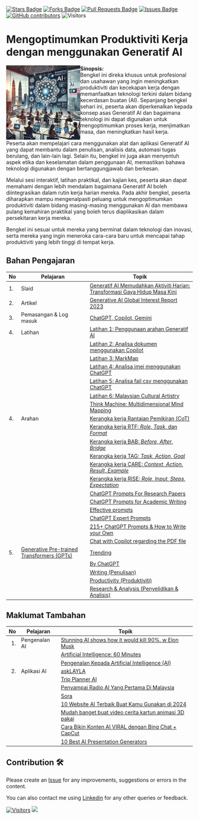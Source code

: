 <a href="https://github.com/drshahizan/ai-tools/stargazers"><img src="https://img.shields.io/github/stars/drshahizan/ai-tools" alt="Stars Badge"/></a>
<a href="https://github.com/drshahizan/ai-tools/network/members"><img src="https://img.shields.io/github/forks/drshahizan/ai-tools" alt="Forks Badge"/></a>
<a href="https://github.com/drshahizan/ai-tools"><img src="https://img.shields.io/github/issues-pr/drshahizan/ai-tools" alt="Pull Requests Badge"/></a>
<a href="https://github.com/drshahizan/ai-tools/issues"><img src="https://img.shields.io/github/issues/drshahizan/ai-tools" alt="Issues Badge"/></a>
<a href="https://github.com/drshahizan/ai-tools/graphs/contributors"><img alt="GitHub contributors" src="https://img.shields.io/github/contributors/drshahizan/ai-tools?color=2b9348"></a>
![Visitors](https://api.visitorbadge.io/api/visitors?path=https%3A%2F%2Fgithub.com%2Fdrshahizan%2Fai-tools&labelColor=%23d9e3f0&countColor=%23697689&style=flat)

# Mengoptimumkan Produktiviti Kerja dengan menggunakan Generatif AI


<img src="https://github.com/drshahizan/ai-tools/blob/main/images/Gambar.webp" style="width:200px;"  align="left">

**Sinopsis:**<br>
Bengkel ini direka khusus untuk profesional dan usahawan yang ingin meningkatkan produktiviti dan kecekapan kerja dengan memanfaatkan teknologi terkini dalam bidang kecerdasan buatan (AI). Sepanjang bengkel sehari ini, peserta akan diperkenalkan kepada konsep asas Generatif AI dan bagaimana teknologi ini dapat digunakan untuk mengoptimumkan proses kerja, menjimatkan masa, dan meningkatkan hasil kerja.

Peserta akan mempelajari cara menggunakan alat dan aplikasi Generatif AI yang dapat membantu dalam penulisan, analisis data, automasi tugas berulang, dan lain-lain lagi. Selain itu, bengkel ini juga akan menyentuh aspek etika dan keselamatan dalam penggunaan AI, memastikan bahawa teknologi digunakan dengan bertanggungjawab dan berkesan.

Melalui sesi interaktif, latihan praktikal, dan kajian kes, peserta akan dapat memahami dengan lebih mendalam bagaimana Generatif AI boleh diintegrasikan dalam rutin kerja harian mereka. Pada akhir bengkel, peserta diharapkan mampu mengenalpasti peluang untuk mengoptimumkan produktiviti dalam bidang masing-masing menggunakan AI dan membawa pulang kemahiran praktikal yang boleh terus diaplikasikan dalam persekitaran kerja mereka.

Bengkel ini sesuai untuk mereka yang berminat dalam teknologi dan inovasi, serta mereka yang ingin meneroka cara-cara baru untuk mencapai tahap produktiviti yang lebih tinggi di tempat kerja.

## Bahan Pengajaran

| No | Pelajaran | Topik |
|--------|---------|---------|
| 1.| Slaid |[Generatif AI Memudahkan Aktiviti Harian: Transformasi Gaya Hidup Masa Kini](https://liveutm-my.sharepoint.com/:b:/g/personal/shahizan_live_utm_my/Ea4jHzBjWThBoiMKH93K5vQBWWfEFBIARMYtOUZf5sGs7Q?e=C5ZIoB)
| 2.| Artikel |[Generative AI Global Interest Report 2023](https://www.electronicshub.org/generative-ai-global-interest-report-2023/)
| 3. | Pemasangan & Log masuk |[ChatGPT, Copilot, Gemini](../materials/untw/signin.md)|
|4.  | Latihan | [Latihan 1: Penggunaan arahan Generatif AI](../materials/untw/fungsi.md)|
|  |  | [Latihan 2: Analisa dokumen menggunakan Copilot](../materials/untw/dokumen_copilot.md)|
|  |  | [Latihan 3: MarkMap](../materials/pimpin/markmap.md)|
|  |  | [Latihan 4: Analisa imej menggunakan ChatGPT](../materials/untw/dokumen_untw.md)|
|  |  | [Latihan 5: Analisa fail csv menggunakan ChatGPT](../materials/untw/dokumen_chatgpt.md)|
|  |  | [Latihan 6: Malaysian Cultural Artistry](https://github.com/drshahizan/Generative-AI-Playground/blob/main/materials/drawing.md) |
|  |  | [Think Machine: Multidimensional Mind Mapping](https://thinkmachine.com/) |
|4.  | Arahan | [Kerangka kerja Rantaian Pemikiran (CoT)](../materials/gen_frame/1cot.md)|
|  |  | [Kerangka kerja RTF: _Role_, _Task_, dan _Format_](../materials/gen_frame/2rtf.md)|
|  |  | [Kerangka kerja BAB: _Before_, _After_, _Bridge_](../materials/gen_frame/3bab.md)|
|  |  | [Kerangka kerja TAG: _Task, Action, Goal_](../materials/gen_frame/4tag.md)|
|  |  | [Kerangka kerja CARE: _Context, Action, Result, Example_](../materials/gen_frame/5care.md)|
|  |  | [Kerangka kerja RISE: _Role, Input, Steps, Expectation_](../materials/gen_frame/6rise.md)|
|  |  | [ChatGPT Prompts For Research Papers](https://github.com/drshahizan/Generative-AI-Playground/blob/main/materials/prompt_research.md)|
|  |  | [ChatGPT Prompts for Academic Writing](https://github.com/drshahizan/Generative-AI-Playground/blob/main/materials/prompt_academic.md)|
| |  | [Effective prompts](https://drshahizan.gitbook.io/copywriting-chatgpt/prompts/effective-prompts)|
|  |  | [ChatGPT Expert Prompts](https://github.com/drshahizan/Generative-AI-Playground/blob/main/materials/prompt.md)|
|  |  | [215+ ChatGPT Prompts & How to Write your Own](https://writesonic.com/blog/chatgpt-prompts)|
|  |  | [Chat with Copilot regarding the PDF file](https://github.com/drshahizan/Generative-AI-Playground/blob/main/materials/copilot.md)|
|5.|[Generative Pre-trained Transformers (GPTs)](https://github.com/drshahizan/ai-tools/blob/main/materials/gpts/readme.md)|[Trending](../materials/gpts/trending.md)|
|||[By ChatGPT](../materials/gpts/bychatgpt.md)|
|||[Writing (Penulisan)](../materials/gpts/writing.md)|
|||[Productivity (Produktiviti)](../materials/gpts/productivity.md)|
|||[Research & Analysis (Penyelidikan & Analisis)](../materials/gpts/research.md)|


## Maklumat Tambahan

| No | Pelajaran | Topik |
|--------:|---------|---------|
|1. | Pengenalan AI|[Stunning AI shows how it would kill 90%. w Elon Musk](https://youtu.be/J6Mdq3n6kgk?si=4G0k5-WNH55pBMhw)|
|||[Artificial Intelligence: 60 Minutes ](https://youtu.be/aZ5EsdnpLMI?si=3aEFdMyTnOWZTuCZ)|
||| [Pengenalan Kepada Artificial Intelligence (AI)](https://youtu.be/kms0WrEbs0Q?si=woVk00RDgFNC5rBd)|
| 2. | Aplikasi AI | [askLAYLA](https://justasklayla.com/) |
|||[Trip Planner AI](https://tripplanner.ai/)|
||| [Penyampai Radio AI Yang Pertama Di Malaysia](https://says.com/my/seismik/kenali-aina-sabrina-dj-fly-fm-juga-ai-yang-pertama-di-malaysia-sebagai-penyampai-radio)|
|||[Sora](https://openai.com/sora)|
||| [10 Website AI Terbaik Buat Kamu Gunakan di 2024](https://www.facebook.com/reel/671923085023778) |
||| [Mudah banget buat video cerita kartun animasi 3D pakai](https://www.youtube.com/watch?v=6IYBxbpKato)|
||| [Cara Bikin Konten AI VIRAL dengan Bing Chat + CapCut](https://youtu.be/ed30BLkVpis?si=Z6XmTWxVO1PC_kyv)|
||| [10 Best AI Presentation Generators](https://www.unite.ai/best-ai-presentation-generators/)|


## Contribution 🛠️
Please create an [Issue](https://github.com/drshahizan/ai-tools/issues) for any improvements, suggestions or errors in the content.

You can also contact me using [Linkedin](https://www.linkedin.com/in/drshahizan/) for any other queries or feedback.

[![Visitors](https://api.visitorbadge.io/api/visitors?path=https%3A%2F%2Fgithub.com%2Fdrshahizan&labelColor=%23697689&countColor=%23555555&style=plastic)](https://visitorbadge.io/status?path=https%3A%2F%2Fgithub.com%2Fdrshahizan)
![](https://hit.yhype.me/github/profile?user_id=81284918)

